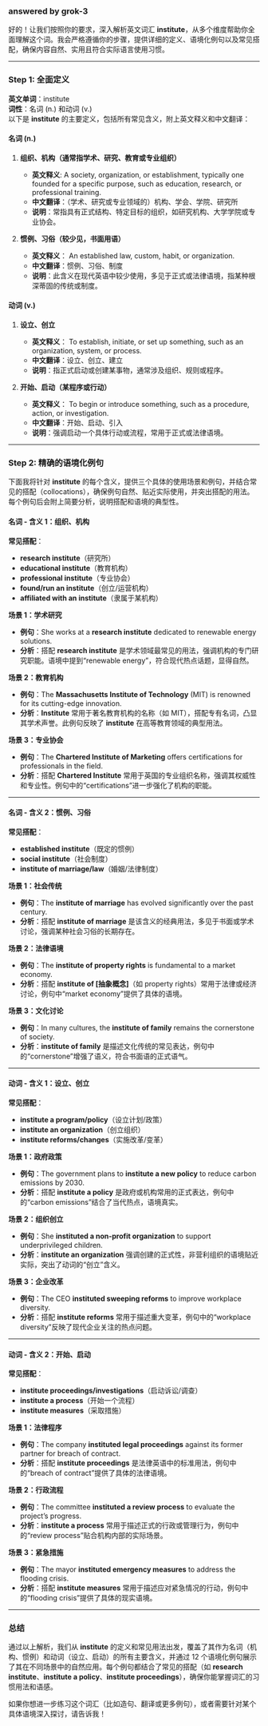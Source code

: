 ### answered by grok-3
好的！让我们按照你的要求，深入解析英文词汇 **institute**，从多个维度帮助你全面理解这个词。我会严格遵循你的步骤，提供详细的定义、语境化例句以及常见搭配，确保内容自然、实用且符合实际语言使用习惯。

---

### Step 1: 全面定义

**英文单词**：institute  
**词性**：名词 (n.) 和动词 (v.)  
以下是 **institute** 的主要定义，包括所有常见含义，附上英文释义和中文翻译：

#### 名词 (n.)
1. **组织、机构（通常指学术、研究、教育或专业组织）**  
   - **英文释义**:  A society, organization, or establishment, typically one founded for a specific purpose, such as education, research, or professional training.  
   - **中文翻译**：（学术、研究或专业领域的）机构、学会、学院、研究所  
   - **说明**：常指具有正式结构、特定目标的组织，如研究机构、大学学院或专业协会。

2. **惯例、习俗（较少见，书面用语）**  
   - **英文释义**： An established law, custom, habit, or organization.  
   - **中文翻译**：惯例、习俗、制度  
   - **说明**：此含义在现代英语中较少使用，多见于正式或法律语境，指某种根深蒂固的传统或制度。

#### 动词 (v.)
1. **设立、创立**  
   - **英文释义**： To establish, initiate, or set up something, such as an organization, system, or process.  
   - **中文翻译**：设立、创立、建立  
   - **说明**：指正式启动或创建某事物，通常涉及组织、规则或程序。

2. **开始、启动（某程序或行动）**  
   - **英文释义**： To begin or introduce something, such as a procedure, action, or investigation.  
   - **中文翻译**：开始、启动、引入  
   - **说明**：强调启动一个具体行动或流程，常用于正式或法律语境。

---

### Step 2: 精确的语境化例句

下面我将针对 **institute** 的每个含义，提供三个具体的使用场景和例句，并结合常见的搭配（collocations），确保例句自然、贴近实际使用，并突出搭配的用法。每个例句后会附上简要分析，说明搭配和语境的典型性。

#### 名词 - 含义 1：组织、机构
**常见搭配**：  
- **research institute**（研究所）  
- **educational institute**（教育机构）  
- **professional institute**（专业协会）  
- **found/run an institute**（创立/运营机构）  
- **affiliated with an institute**（隶属于某机构）  

**场景 1：学术研究**  
- **例句**：She works at a **research institute** dedicated to renewable energy solutions.  
- **分析**：搭配 **research institute** 是学术领域最常见的用法，强调机构的专门研究职能。语境中提到“renewable energy”，符合现代热点话题，显得自然。  

**场景 2：教育机构**  
- **例句**：The **Massachusetts Institute of Technology** (MIT) is renowned for its cutting-edge innovation.  
- **分析**：**Institute** 常用于著名教育机构的名称（如 MIT），搭配专有名词，凸显其学术声誉。此例句反映了 **institute** 在高等教育领域的典型用法。  

**场景 3：专业协会**  
- **例句**：The **Chartered Institute of Marketing** offers certifications for professionals in the field.  
- **分析**：搭配 **Chartered Institute** 常用于英国的专业组织名称，强调其权威性和专业性。例句中的“certifications”进一步强化了机构的职能。  

---

#### 名词 - 含义 2：惯例、习俗  
**常见搭配**：  
- **established institute**（既定的惯例）  
- **social institute**（社会制度）  
- **institute of marriage/law**（婚姻/法律制度）  

**场景 1：社会传统**  
- **例句**：The **institute of marriage** has evolved significantly over the past century.  
- **分析**：搭配 **institute of marriage** 是该含义的经典用法，多见于书面或学术讨论，强调某种社会习俗的长期存在。  

**场景 2：法律语境**  
- **例句**：The **institute of property rights** is fundamental to a market economy.  
- **分析**：搭配 **institute of [抽象概念]**（如 property rights）常用于法律或经济讨论，例句中“market economy”提供了具体的语境。  

**场景 3：文化讨论**  
- **例句**：In many cultures, the **institute of family** remains the cornerstone of society.  
- **分析**：**institute of family** 是描述文化传统的常见表达，例句中的“cornerstone”增强了语义，符合书面语的正式语气。  

---

#### 动词 - 含义 1：设立、创立  
**常见搭配**：  
- **institute a program/policy**（设立计划/政策）  
- **institute an organization**（创立组织）  
- **institute reforms/changes**（实施改革/变革）  

**场景 1：政府政策**  
- **例句**：The government plans to **institute a new policy** to reduce carbon emissions by 2030.  
- **分析**：搭配 **institute a policy** 是政府或机构常用的正式表达，例句中的“carbon emissions”结合了当代热点，语境真实。  

**场景 2：组织创立**  
- **例句**：She **instituted a non-profit organization** to support underprivileged children.  
- **分析**：**institute an organization** 强调创建的正式性，非营利组织的语境贴近实际，突出了动词的“创立”含义。  

**场景 3：企业改革**  
- **例句**：The CEO **instituted sweeping reforms** to improve workplace diversity.  
- **分析**：搭配 **institute reforms** 常用于描述重大变革，例句中的“workplace diversity”反映了现代企业关注的热点问题。  

---

#### 动词 - 含义 2：开始、启动  
**常见搭配**：  
- **institute proceedings/investigations**（启动诉讼/调查）  
- **institute a process**（开始一个流程）  
- **institute measures**（采取措施）  

**场景 1：法律程序**  
- **例句**：The company **instituted legal proceedings** against its former partner for breach of contract.  
- **分析**：搭配 **institute proceedings** 是法律英语中的标准用法，例句中的“breach of contract”提供了具体的法律语境。  

**场景 2：行政流程**  
- **例句**：The committee **instituted a review process** to evaluate the project’s progress.  
- **分析**：**institute a process** 常用于描述正式的行政或管理行为，例句中的“review process”贴合机构内部的实际场景。  

**场景 3：紧急措施**  
- **例句**：The mayor **instituted emergency measures** to address the flooding crisis.  
- **分析**：搭配 **institute measures** 常用于描述应对紧急情况的行动，例句中的“flooding crisis”提供了具体的现实语境。  

---

### 总结
通过以上解析，我们从 **institute** 的定义和常见用法出发，覆盖了其作为名词（机构、惯例）和动词（设立、启动）的所有主要含义，并通过 12 个语境化例句展示了其在不同场景中的自然应用。每个例句都结合了常见的搭配（如 **research institute**、**institute a policy**、**institute proceedings**），确保你能掌握词汇的习惯用法和语感。

如果你想进一步练习这个词汇（比如造句、翻译或更多例句），或者需要针对某个具体语境深入探讨，请告诉我！